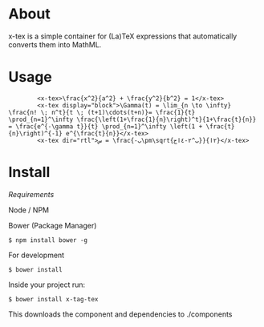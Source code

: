 # About

x-tex is a simple container for (La)TeX expressions that automatically converts them into MathML.

# Usage

```
        <x-tex>\frac{x^2}{a^2} + \frac{y^2}{b^2} = 1</x-tex>
        <x-tex display="block">\Gamma(t) = \lim_{n \to \infty} \frac{n! \; n^t}{t \; (t+1)\cdots(t+n)}= \frac{1}{t} \prod_{n=1}^\infty \frac{\left(1+\frac{1}{n}\right)^t}{1+\frac{t}{n}} = \frac{e^{-\gamma t}}{t} \prod_{n=1}^\infty \left(1 + \frac{t}{n}\right)^{-1} e^{\frac{t}{n}}</x-tex>
        <x-tex dir="rtl">س = \frac{-ب\pm\sqrt{ب^٢-٤اج}}{٢ا}</x-tex>
```

# Install

*Requirements*

Node / NPM

Bower (Package Manager)

	$ npm install bower -g

For development
	
	$ bower install

Inside your project run:

	$ bower install x-tag-tex


This downloads the component and dependencies to ./components